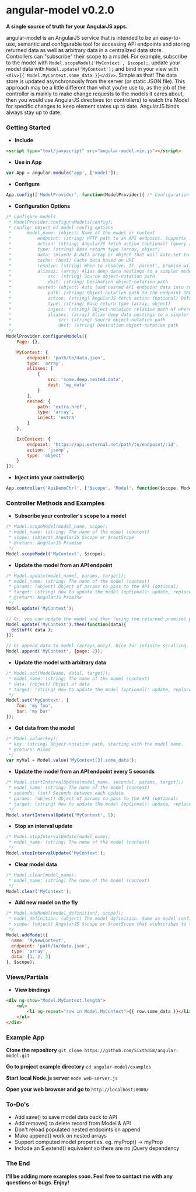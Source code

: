 angular-model v0.2.0
=============

<b>A single source of truth for your AngularJS apps.</b>

angular-model is an AngularJS service that is intended to be an easy-to-use, semantic and configurable tool for accessing API endpoints and storing returned data as well as arbitrary data in a centralized data store. Controllers can "subscribe" their scope to a model. For example, subscribe to the model with `Model.scopeModel('MyContext', $scope);`, update your model data with `Model.update('MyContext');` and bind in your view with `<div>{{ Model.MyContext.some_data }}</div>`. Simple as that! The data store is updated asynchronously from the server (or static JSON file). This approach may be a little different than what you're use to, as the job of the controller is mainly to make change requests to the models it cares about, then you would use AngularJS directives (or controllers) to watch the Model for specific changes to keep element states up to date. AngularJS binds always stay up to date.

### Getting Started

* **Include**

``` HTML
<script type="text/javascript" src="angular-model.min.js"></script>
```

* **Use in App**

```javascript
var App = angular.module('app', ['model']);
```

* **Configure**

```javascript
App.config(['ModelProvider', function(ModelProvider){ /* Configuration */ }]);
```

* **Configuration Options**

```javascript
/* Configure models
 * ModelProvider.configureModels(config);
 * config: Object of model config options
 *      model_name: (object) Name of the model or context
 *          endpoint: (string) HTTP path to an API endpoint. Supports :id style vars.
 *          action: (string) AngularJS fetch action (optional) (query [default], get, put, delete, jsonp, etc.)
 *          type: (string) Base return type (array, object)
 *          data: (mixed) A data array or object that will auto-set to the model
 *          cache: (bool) Cache data based on URI.
 *          resolve: (string) When to resolve. If 'parent', promise will be resolved on parent data load. Otherwise, resolved when all data is loaded, including nested.
 *          aliases: (array) Alias deep data nestings to a simpler model path. Array of objects:
 *              src: (string) Source object-notation path
 *              dest: (string) Desination object-notation path
 *          nested: (object) Auto load nested API endpoint data into result set
 *              path: (string) Object-notation path to the endpoint URL. Supports nested arrays. eg: results[].path.to
 *              action: (string) AngularJS fetch action (optional) Defaults to parent (query, get, put, delete, jsonp, etc.)
 *              type: (string) Base return type (array, object)
 *              inject: (string) Object-notation relative path of where to inject data
 *              aliases: (array) Alias deep data nestings to a simpler model path. Array of objects:
 *                  src: (string) Source object-notation path
 *                  dest: (string) Desination object-notation path
 */
ModelProvider.configureModels({
    Page: {},

    MyContext: {
        endpoint: 'path/to/data.json',
        type: 'array',
        aliases: [
            {
                src: 'some.deep.nested.data',
                dest: 'my_data'
            }
        ],
        nested: {
            path: 'extra.href',
            type: 'array',
            inject: 'extra'
        }
    },

    ExtContext: {
        endpoint: 'https://api.external.net/path/to/endpoint/:id',
        action: 'jsonp',
        type: 'object'
    }
});
```

* **Inject into your controller(s)**

```javascript
App.controller('ApiDemoCtrl', ['$scope', 'Model', function($scope, Model){ /* Controller Code */ }]);
```

### Controller Methods and Examples

* **Subscribe your controller's scope to a model**

```javascript
/* Model.scopeModel(model_name, scope);
 * model_name: (string) The name of the model (context)
 * scope: (object) AngularJS $scope or $rootScope
 * @return: AngularJS Promise
 */
Model.scopeModel('MyContext', $scope);
```

* **Update the model from an API endpoint**

```javascript
/* Model.update(model_name[, params, target]);
 * model_name: (string) The name of the model (context)
 * params: (object) Object of params to pass to the API (optional)
 * target: (string) How to update the model (optional): update, replace, append (array only)
 * @return: AngularJS Promise
 */
Model.update('MyContext');

// Or, you can update the model and then (using the returned promise) perform post-processing
Model.update('MyContext').then(function(data){
  doStuff( data );
});

// Or append data to model (arrays only). Nice for infinite scrolling.
Model.append('MyContext', {page: 2});
```

* **Update the model with arbitrary data**

```javascript
/* Model.set(ModelName, data[, target]);
 * model_name: (string) The name of the model (context)
 * data: (object) Object of data
 * target: (string) How to update the model (optional): update, replace, append (array only)
 */
Model.set('MyContext', {
    foo: 'my foo',
    bar: 'my bar'
});
```

* **Get data from the model**

```javascript
/* Model.value(key);
 * key: (string) Object-notation path, starting with the model name.
 * @return: Mixed
 */
var myVal = Model.value('MyContext[3].some_data');
```

* **Update the model from an API endpoint every 5 seconds**

```javascript
/* Model.startIntervalUpdate(model_name, seconds[, params, target]);
 * model_name: (string) The name of the model (context)
 * seconds: (int) Seconds between each update
 * params: (object) Object of params to pass to the API (optional)
 * target: (string) How to update the model (optional): update, replace, append (array only)
 */
Model.startIntervalUpdate('MyContext', 5);
```

* **Stop an interval update**

```javascript
/* Model.stopIntervalUpdate(model_name);
 * model_name: (string) The name of the model (context)
 */
Model.stopIntervalUpdate('MyContext');
```

* **Clear model data**

```javascript
/* Model.clear(model_name);
 * model_name: (string) The name of the model (context)
 */
Model.clear('MyContext');
```

* **Add new model on the fly**

```javascript
/* Model.addModel(model_definition[, scope]);
 * model_definition: (object) The model definition. Same as model config, it just has a model name property.
 * scope: (object) AngularJS $scope or $rootScope that scubscribes to this model
 */
Model.addModel({
  name: 'MyNewContext',
  endpoint: 'path/to/data.json',
  type: 'array',
  data: [1, 2, 3]
}, $scope);
```

### Views/Partials

* **View bindings**

``` HTML
<div ng-show="Model.MyContext.length">
    <ul>
        <li ng-repeat="row in Model.MyContext">{{ row.some_data }}</li>
    </ul>
</div>
```

### Example App

<b>Clone the repository</b>
`git clone https://github.com/Sixthdim/angular-model.git`

<b>Go to project example directory</b>
`cd angular-model/examples`

<b>Start local Node.js server</b>
`node web-server.js`

<b>Open your web browser and go to</b>
`http://localhost:8000/`

### To-Do's

* Add save() to save model data back to API
* Add remove() to delete record from Model & API
* Don't reload populated nested endpoints on append
* Make append() work on nested arrays
* Support computed model properties. eg. myProp() -> myProp
* Include an $.extend() equivalent so there are no jQuery dependency

### The End

<b>I'll be adding more examples soon. Feel free to contact me with any questions or bugs. Enjoy!</b>